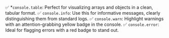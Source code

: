 ✅ *`console.table`: Perfect for visualizing arrays and objects in a clean, tabular format. 
✅ `console.info`: Use this for informative messages, clearly distinguishing them from standard logs. 
✅ `console.warn`: Highlight warnings with an attention-grabbing yellow badge in the console. 
✅ `console.error`: Ideal for flagging errors with a red badge to stand out. 